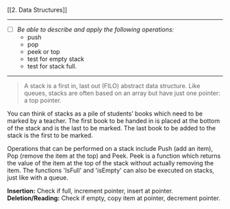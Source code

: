 [[2. Data Structures]]

---
- [ ] *Be able to describe and apply the following operations:*
	- push
	- pop
	- peek or top
	- test for empty stack
	- test for stack full.
---
>A stack is a first in, last out (FILO) abstract data structure. Like queues, stacks are often based on an array but have just one pointer: a top pointer.

You can think of stacks as a pile of students’ books which need to be marked by a teacher. The first book to be handed in is placed at the bottom of the stack and is the last to be marked. The last book to be added to the stack is the first to be marked. 

Operations that can be performed on a stack include Push​ (add an item), Pop​ (remove the item at the top) and Peek​. Peek​ is a function which returns the value of the item at the top of the stack without actually removing the item. The functions 'IsFull' and 'isEmpty​' can also be executed on stacks, just like with a queue.

**Insertion:** Check if full, increment pointer, insert at pointer.
**Deletion/Reading:** Check if empty, copy item at pointer, decrement pointer.